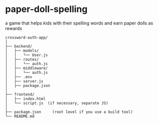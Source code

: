 # paper-doll-spelling
a game that helps kids with their spelling words and earn paper dolls as rewards 

```
crossword-auth-app/
│
├── backend/
│   ├── models/
│   │   └── User.js
│   ├── routes/
│   │   └── auth.js
│   ├── middleware/
│   │   └── auth.js
│   ├── .env
│   ├── server.js
│   ├── package.json
│
├── frontend/
│   ├── index.html
│   └── script.js  (if necessary, separate JS)
│
├── package.json     (root level if you use a build tool)
└── README.md
```
